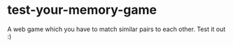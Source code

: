 # test-your-memory-game
A web game which you have to match similar pairs to each other. Test it out :)
